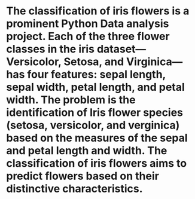 # The classification of iris flowers is a prominent Python Data analysis project. Each of the three flower classes in the iris dataset—Versicolor, Setosa, and Virginica—has four features: sepal length, sepal width, petal length, and petal width. The problem is the identification of Iris flower species (setosa, versicolor, and verginica) based on the measures of the sepal and petal length and width. The classification of iris flowers aims to predict flowers based on their distinctive characteristics.
